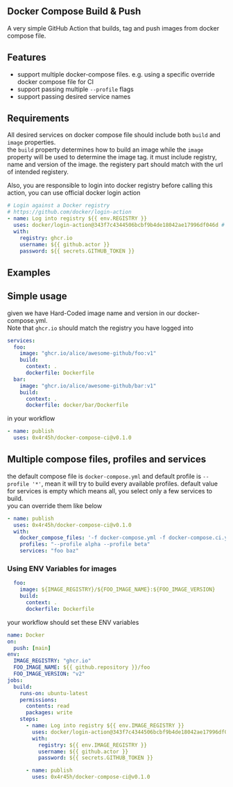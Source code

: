 Docker Compose Build & Push
---
A very simple GitHub Action that builds, tag and push images from docker compose file.

## Features
- support multiple docker-compose files. e.g. using a specific override docker compose file for CI   
- support passing multiple `--profile` flags
- support passing desired service names 

## Requirements
All desired services on docker compose file should include both `build` and `image` properties.    
the `build` property determines how to build an image while the `image` property will be used to determine the image tag. it must include registry, name and version of the image. the registery part should match with the url of intended registery.    

Also, you are responsible to login into docker registry before calling this action, you can use official docker login action
```yaml
# Login against a Docker registry
# https://github.com/docker/login-action
- name: Log into registry ${{ env.REGISTRY }}
  uses: docker/login-action@343f7c4344506bcbf9b4de18042ae17996df046d # v3.0.0
  with:
    registry: ghcr.io
    username: ${{ github.actor }}
    password: ${{ secrets.GITHUB_TOKEN }}
```
Examples
---
## Simple usage
given  we have Hard-Coded image name and version in our docker-compose.yml.   
Note that `ghcr.io` should match the registry you have logged into
```yaml
services:
  foo:
    image: "ghcr.io/alice/awesome-github/foo:v1"
    build:
      context: .
      dockerfile: Dockerfile
  bar:
    image: "ghcr.io/alice/awesome-github/bar:v1"
    build:
      context: .
      dockerfile: docker/bar/Dockerfile
```
in your workflow

```yaml
- name: publish
  uses: 0x4r45h/docker-compose-ci@v0.1.0
```

## Multiple compose files, profiles and services
the default compose file is `docker-compose.yml` and default profile is `--profile '*'`, mean it will try to build every available profiles.
default value for services is empty which means all, you select only a few services to build.   
you can override them like below
```yaml
- name: publish
  uses: 0x4r45h/docker-compose-ci@v0.1.0
  with:
    docker_compose_files: '-f docker-compose.yml -f docker-compose.ci.yml'
    profiles: "--profile alpha --profile beta"
    services: "foo baz"
```
### Using ENV Variables for images
```yaml
  foo:
    image: ${IMAGE_REGISTRY}/${FOO_IMAGE_NAME}:${FOO_IMAGE_VERSION}
    build:
      context: .
      dockerfile: Dockerfile
```
your workflow should set these ENV variables
```yaml
name: Docker
on:
  push: [main]
env:
  IMAGE_REGISTRY: "ghcr.io"
  FOO_IMAGE_NAME: ${{ github.repository }}/foo
  FOO_IMAGE_VERSION: "v2"
jobs:
  build:
    runs-on: ubuntu-latest
    permissions:
      contents: read
      packages: write
    steps:
      - name: Log into registry ${{ env.IMAGE_REGISTRY }}
        uses: docker/login-action@343f7c4344506bcbf9b4de18042ae17996df046d # v3.0.0
        with:
          registry: ${{ env.IMAGE_REGISTRY }}
          username: ${{ github.actor }}
          password: ${{ secrets.GITHUB_TOKEN }}

      - name: publish
        uses: 0x4r45h/docker-compose-ci@v0.1.0
```

